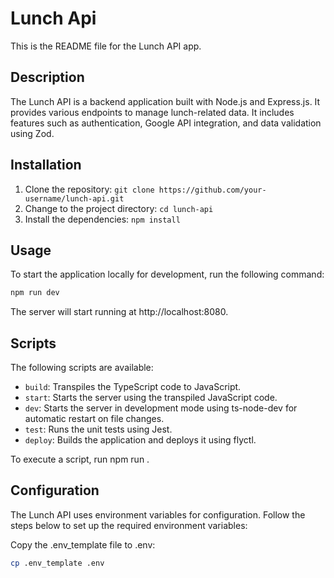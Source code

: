 # Lunch Api

This is the README file for the Lunch API app.

## Description

The Lunch API is a backend application built with Node.js and Express.js. It provides various endpoints to manage lunch-related data. It includes features such as authentication, Google API integration, and data validation using Zod.

## Installation

1. Clone the repository: `git clone https://github.com/your-username/lunch-api.git`
2. Change to the project directory: `cd lunch-api`
3. Install the dependencies: `npm install`

## Usage

To start the application locally for development, run the following command:

```bash
npm run dev
```

The server will start running at http://localhost:8080.

## Scripts

The following scripts are available:

- `build`: Transpiles the TypeScript code to JavaScript.
- `start`: Starts the server using the transpiled JavaScript code.
- `dev`: Starts the server in development mode using ts-node-dev for automatic restart on file changes.
- `test`: Runs the unit tests using Jest.
- `deploy`: Builds the application and deploys it using flyctl.

To execute a script, run npm run <script-name>.

## Configuration

The Lunch API uses environment variables for configuration. Follow the steps below to set up the required environment variables:

Copy the .env_template file to .env:

```bash
cp .env_template .env
```
